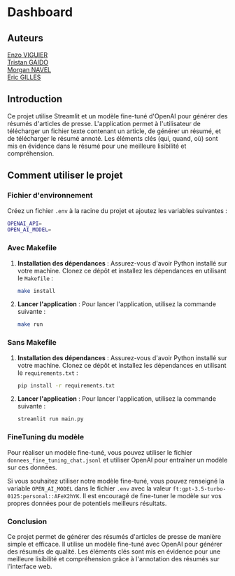 # Dashboard

## Auteurs

[Enzo VIGUIER](https://github.com/enzo-viguier)  
[Tristan GAIDO](https://github.com/tristan-gaido)  
[Morgan NAVEL](https://github.com/MorganNavel)  
[Eric GILLES](https://github.com/eric-gilles)

## Introduction

Ce projet utilise Streamlit et un modèle fine-tuné d'OpenAI pour générer des résumés d'articles de presse. L'application
permet à l'utilisateur de télécharger un fichier texte contenant un article, de générer un résumé, et de télécharger le
résumé annoté. Les éléments clés (qui, quand, où) sont mis en évidence dans le résumé pour une meilleure lisibilité et
compréhension.

## Comment utiliser le projet

### Fichier d'environnement

Créez un fichier `.env` à la racine du projet et ajoutez les variables suivantes :

```bash
OPENAI_API=
OPEN_AI_MODEL=
```

### Avec Makefile

1. **Installation des dépendances** :
   Assurez-vous d'avoir Python installé sur votre machine. Clonez ce dépôt et installez les dépendances en utilisant le
   `Makefile` :
   ```bash
   make install

2. **Lancer l'application** :
    Pour lancer l'application, utilisez la commande suivante :
    ```bash
    make run
    ```
   
### Sans Makefile

1. **Installation des dépendances** :
   Assurez-vous d'avoir Python installé sur votre machine. Clonez ce dépôt et installez les dépendances en utilisant le
   `requirements.txt` :
   ```bash
   pip install -r requirements.txt
   ```
   
2. **Lancer l'application** :
    Pour lancer l'application, utilisez la commande suivante :
    ```bash
    streamlit run main.py
    ```

### FineTuning du modèle

Pour réaliser un modèle fine-tuné, vous pouvez utiliser le fichier `donnees_fine_tuning_chat.jsonl` et utiliser OpenAI pour entraîner un modèle sur ces données.

Si vous souhaitez utiliser notre modèle fine-tuné, vous pouvez renseigné la variable `OPEN_AI_MODEL` dans le fichier `.env` avec la valeur `ft:gpt-3.5-turbo-0125:personal::AFeX2hYK`.
Il est encouragé de fine-tuner le modèle sur vos propres données pour de potentiels meilleurs résultats.

### Conclusion

Ce projet permet de générer des résumés d'articles de presse de manière simple et efficace. 
Il utilise un modèle fine-tuné avec OpenAI pour générer des résumés de qualité. 
Les éléments clés sont mis en évidence pour une meilleure lisibilité et compréhension grâce à l'annotation des résumés sur l'interface web.